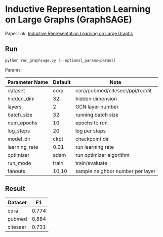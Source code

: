 Inductive Representation Learning on Large Graphs (GraphSAGE)
============

Paper link: [Inductive Representation Learning on Large Graphs](http://papers.nips.cc/paper/6703-inductive-representation-learning-on-large-graphs.pdf)

Run
-------
```python
python run_graphsage.py [--optional_params=params]
```

Params:

| Parameter Name | Default | Note |
| ----------------- | -------------- | ------------------------------- |
| dataset           | cora           | cora/pubmed/citeseer/ppi/reddit |
| hidden_dim        | 32             | hidden dimension                |
| layers            | 2             | GCN layer number                |
| batch_size        | 32            | running batch size              |
| num_epochs        | 10            | epochs to run                   |
| log_steps         | 20             | log per steps                   |
| model_dir         | ckpt           | checkpoint dir                  |
| learning_rate     | 0.01           | run learning rate               |
| optimizer         | adam           | run optimizer algorithm         |
| run_mode          | train          | train/evaluate                  |
| fanouts           | 10,10          | sample neighbor number per layer |

Result
------
| Dataset | F1 |
| ---------- | ------------------ |
| cora       | 0.774              |
| pubmed     | 0.884              |
| citeseer   | 0.731              |

